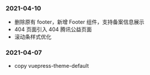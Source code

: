 ### 2021-04-10

- 删除原有 footer，新增 Footer 组件，支持备案信息展示
- 404 页面引入 404 腾讯公益页面
- 滚动条样式优化

### 2021-04-07

- copy vuepress-theme-default
